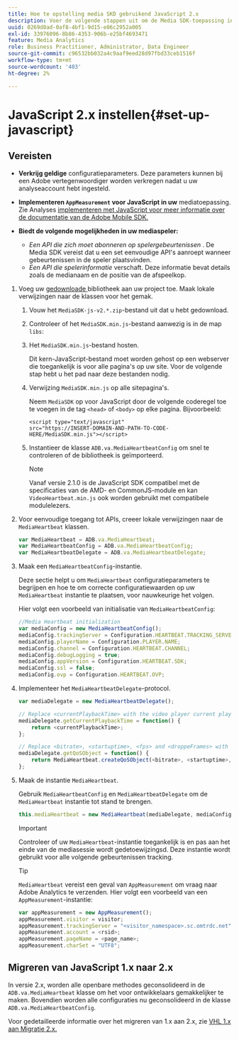 ```yaml
---
title: Hoe te opstelling media SKD gebruikend JavaScript 2.x
description: Voer de volgende stappen uit om de Media SDK-toepassing in te stellen in JavaScript 2.x.
uuid: 0269d8ad-0af8-4bf1-9d15-e06c2952a005
exl-id: 33976096-8b86-4353-906b-e25bf4693471
feature: Media Analytics
role: Business Practitioner, Administrator, Data Engineer
source-git-commit: c96532bb032a4c9aaf9eed28d97fbd33ceb1516f
workflow-type: tm+mt
source-wordcount: '403'
ht-degree: 2%

---
```


# JavaScript 2.x instellen{#set-up-javascript}

## Vereisten

* **Verkrijg geldige**
configuratieparameters. Deze parameters kunnen bij een Adobe vertegenwoordiger worden verkregen nadat u uw analyseaccount hebt ingesteld.
* **Implementeren  `AppMeasurement` voor JavaScript in uw**
mediatoepassing. Zie Analyses  [implementeren met JavaScript voor meer informatie over de documentatie van de Adobe Mobile SDK.](https://experienceleague.adobe.com/docs/analytics/implementation/js/overview.html)

* **Biedt de volgende mogelijkheden in uw mediaspeler:**

   * *Een API die zich moet abonneren op spelergebeurtenissen* . De Media SDK vereist dat u een set eenvoudige API&#39;s aanroept wanneer gebeurtenissen in de speler plaatsvinden.
   * *Een API die spelerinformatie*  verschaft. Deze informatie bevat details zoals de medianaam en de positie van de afspeelkop.

1. Voeg uw [gedownloade ](/help/sdk-implement/download-sdks.md#download-2x-sdks) bibliotheek aan uw project toe. Maak lokale verwijzingen naar de klassen voor het gemak.

   1. Vouw het `MediaSDK-js-v2.*.zip`-bestand uit dat u hebt gedownload.
   1. Controleer of het `MediaSDK.min.js`-bestand aanwezig is in de map `libs`:

   1. Het `MediaSDK.min.js`-bestand hosten.

      Dit kern-JavaScript-bestand moet worden gehost op een webserver die toegankelijk is voor alle pagina&#39;s op uw site. Voor de volgende stap hebt u het pad naar deze bestanden nodig.

   1. Verwijzing `MediaSDK.min.js` op alle sitepagina&#39;s.

      Neem `MediaSDK` op voor JavaScript door de volgende coderegel toe te voegen in de tag `<head>` of `<body>` op elke pagina. Bijvoorbeeld:

      ```
      <script type="text/javascript"
      src="https://INSERT-DOMAIN-AND-PATH-TO-CODE-HERE/MediaSDK.min.js"></script>
      ```

   1. Instantieer de klasse `ADB.va.MediaHeartbeatConfig` om snel te controleren of de bibliotheek is geïmporteerd.

      >[!NOTE]
      >
      >Vanaf versie 2.1.0 is de JavaScript SDK compatibel met de specificaties van de AMD- en CommonJS-module en kan `VideoHeartbeat.min.js` ook worden gebruikt met compatibele modulelezers.

1. Voor eenvoudige toegang tot APIs, creeer lokale verwijzingen naar de `MediaHeartbeat` klassen.

   ```js
   var MediaHeartbeat = ADB.va.MediaHeartbeat;
   var MediaHeartbeatConfig = ADB.va.MediaHeartbeatConfig;
   var MediaHeartbeatDelegate = ADB.va.MediaHeartbeatDelegate;
   ```

1. Maak een `MediaHeartbeatConfig`-instantie.

   Deze sectie helpt u om `MediaHeartbeat` configuratieparameters te begrijpen en hoe te om correcte configuratiewaarden op uw `MediaHeartbeat` instantie te plaatsen, voor nauwkeurige het volgen.

   Hier volgt een voorbeeld van initialisatie van `MediaHeartbeatConfig`:

   ```js
   //Media Heartbeat initialization
   var mediaConfig = new MediaHeartbeatConfig();
   mediaConfig.trackingServer = Configuration.HEARTBEAT.TRACKING_SERVER;
   mediaConfig.playerName = Configuration.PLAYER.NAME;
   mediaConfig.channel = Configuration.HEARTBEAT.CHANNEL;
   mediaConfig.debugLogging = true;
   mediaConfig.appVersion = Configuration.HEARTBEAT.SDK;
   mediaConfig.ssl = false;
   mediaConfig.ovp = Configuration.HEARTBEAT.OVP;
   ```

1. Implementeer het `MediaHeartbeatDelegate`-protocol.

   ```js
   var mediaDelegate = new MediaHeartbeatDelegate();
   
   // Replace <currentPlaybackTime> with the video player current playback time
   mediaDelegate.getCurrentPlaybackTime = function() {
       return <currentPlaybackTime>;
   };
   
   // Replace <bitrate>, <startuptime>, <fps> and <droppeFrames> with the current playback QoS values.  
   mediaDelegate.getQoSObject = function() {
       return MediaHeartbeat.createQoSObject(<bitrate>, <startuptime>, <fps>, <droppedFrames>);
   };
   ```

1. Maak de instantie `MediaHeartbeat`.

   Gebruik `MediaHeartbeatConfig` en `MediaHeartbeatDelegate` om de `MediaHeartbeat` instantie tot stand te brengen.

   ```js
   this.mediaHeartbeat = new MediaHeartbeat(mediaDelegate, mediaConfig, appMeasurement);
   ```

   >[!IMPORTANT]
   >
   >Controleer of uw `MediaHeartbeat`-instantie toegankelijk is en pas aan het einde van de mediasessie wordt gedetoewijzingsd. Deze instantie wordt gebruikt voor alle volgende gebeurtenissen tracking.

   >[!TIP]
   >
   >`MediaHeartbeat` vereist een geval van  `AppMeasurement` om vraag naar Adobe Analytics te verzenden. Hier volgt een voorbeeld van een `AppMeasurement`-instantie:

   ```js
   var appMeasurement = new AppMeasurement();
   appMeasurement.visitor = visitor;
   appMeasurement.trackingServer = "<visitor_namespace>.sc.omtrdc.net";
   appMeasurement.account = <rsid>;
   appMeasurement.pageName = <page_name>;
   appMeasurement.charSet = "UTF­8";
   ```

## Migreren van JavaScript 1.x naar 2.x

In versie 2.x, worden alle openbare methodes geconsolideerd in de `ADB.va.MediaHeartbeat` klasse om het voor ontwikkelaars gemakkelijker te maken. Bovendien worden alle configuraties nu geconsolideerd in de klasse `ADB.va.MediaHeartbeatConfig`.

Voor gedetailleerde informatie over het migreren van 1.x aan 2.x, zie [VHL 1.x aan Migratie 2.x.](/help/sdk-implement/va-1x-to-2x/mig-1x-2x-overview.md)
